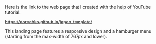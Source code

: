 Here is the link to the web page that I created with the help of YouTube tutorial:

https://darechka.github.io/japan-template/

This landing page features a responsive design and a hamburger menu (starting from the max-width of 767px and lower).
